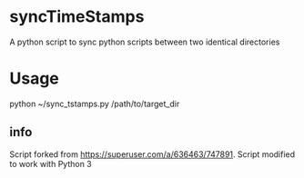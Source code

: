# syncTimeStamps

A python script to sync python scripts between two identical directories

# Usage

python ~/sync_tstamps.py /path/to/target_dir

## info
Script forked from https://superuser.com/a/636463/747891.
Script modified to work with Python 3
